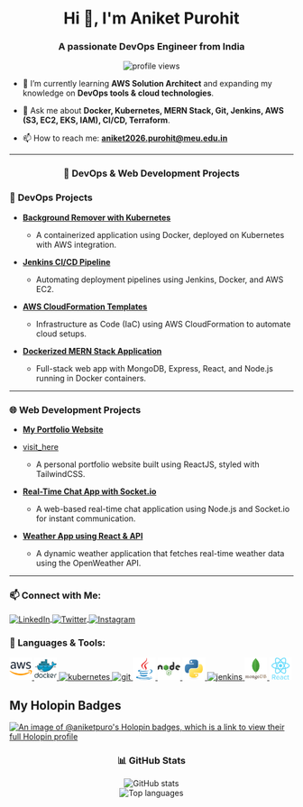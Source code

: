 <h1 align="center">Hi 👋, I'm Aniket Purohit</h1>
<h3 align="center">A passionate DevOps Engineer from India</h3>

<p align="center">
  <img src="https://komarev.com/ghpvc/?username=aniketpurohit&label=Profile%20Views&color=blue&style=flat" alt="profile views"/>
</p>

- 🌱 I’m currently learning **AWS Solution Architect** and expanding my knowledge on **DevOps tools & cloud technologies**.

- 💬 Ask me about **Docker, Kubernetes, MERN Stack, Git, Jenkins, AWS (S3, EC2, EKS, IAM), CI/CD, Terraform**.

- 📫 How to reach me: **aniket2026.purohit@meu.edu.in**

---

<h3 align="center">🚀 DevOps & Web Development Projects</h3>

### 🔧 **DevOps Projects**

- **[Background Remover with Kubernetes](https://github.com/aniketpuro/Background-Remover-Python-ON-AWS-by-Kubernetes)**
  - A containerized application using Docker, deployed on Kubernetes with AWS integration.
  
- **[Jenkins CI/CD Pipeline](https://github.com/aniketpuro/AWS_EKS-by-Terraform-Jinkens-Automation)**
  - Automating deployment pipelines using Jenkins, Docker, and AWS EC2.

- **[AWS CloudFormation Templates](https://github.com/aniketpurohit/AWS-CloudFormation-Templates)**
  - Infrastructure as Code (IaC) using AWS CloudFormation to automate cloud setups.

- **[Dockerized MERN Stack Application](https://github.com/aniketpuro/Dockerized-MERN-Stack-Application)**
  - Full-stack web app with MongoDB, Express, React, and Node.js running in Docker containers.

---

### 🌐 **Web Development Projects**

- **[My Portfolio Website](https://github.com/aniketpurohit/portfolio-website)**
- [visit_here](https://v0-modern-portfolio-website-gamma-lyart.vercel.app/)
  - A personal portfolio website built using ReactJS, styled with TailwindCSS.

- **[Real-Time Chat App with Socket.io](https://github.com/aniketpuro/real-time-chat-app)**
  - A web-based real-time chat application using Node.js and Socket.io for instant communication.

- **[Weather App using React & API](https://github.com/aniketpurohit/Weather-App-React)**
  - A dynamic weather application that fetches real-time weather data using the OpenWeather API.

---

<h3 align="left">📫 Connect with Me:</h3>
<p align="left">
  <a href="https://www.linkedin.com/in/aniket-purohit-38665a24b/?trk=public-profile-join-page" target="_blank">
    <img align="center" src="https://img.shields.io/badge/LinkedIn-0077B5?style=flat&logo=linkedin&logoColor=white" alt="LinkedIn"/>
  </a>
  <a href="https://x.com/aniketTerminal" target="_blank">
    <img align="center" src="https://img.shields.io/badge/Twitter-1DA1F2?style=flat&logo=twitter&logoColor=white" alt="Twitter"/>
  </a>
  <a href="https://www.instagram.com/ani_purohit8/" target="_blank">
    <img align="center" src="https://img.shields.io/badge/Instagram-E4405F?style=flat&logo=instagram&logoColor=white" alt="Instagram"/>
  </a>
</p>

<h3 align="left">🔧 Languages & Tools:</h3>
<p align="left">
  <a href="https://aws.amazon.com" target="_blank">
    <img src="https://raw.githubusercontent.com/devicons/devicon/master/icons/amazonwebservices/amazonwebservices-original-wordmark.svg" alt="aws" width="40" height="40"/>
  </a>
  <a href="https://www.docker.com/" target="_blank">
    <img src="https://raw.githubusercontent.com/devicons/devicon/master/icons/docker/docker-original-wordmark.svg" alt="docker" width="40" height="40"/>
  </a>
  <a href="https://kubernetes.io" target="_blank">
    <img src="https://www.vectorlogo.zone/logos/kubernetes/kubernetes-icon.svg" alt="kubernetes" width="40" height="40"/>
  </a>
  <a href="https://git-scm.com/" target="_blank">
    <img src="https://www.vectorlogo.zone/logos/git-scm/git-scm-icon.svg" alt="git" width="40" height="40"/>
  </a>
  <a href="https://www.java.com" target="_blank">
    <img src="https://raw.githubusercontent.com/devicons/devicon/master/icons/java/java-original.svg" alt="java" width="40" height="40"/>
  </a>
  <a href="https://nodejs.org" target="_blank">
    <img src="https://raw.githubusercontent.com/devicons/devicon/master/icons/nodejs/nodejs-original-wordmark.svg" alt="nodejs" width="40" height="40"/>
  </a>
  <a href="https://www.python.org" target="_blank">
    <img src="https://raw.githubusercontent.com/devicons/devicon/master/icons/python/python-original.svg" alt="python" width="40" height="40"/>
  </a>
  <a href="https://www.jenkins.io" target="_blank">
    <img src="https://www.vectorlogo.zone/logos/jenkins/jenkins-icon.svg" alt="jenkins" width="40" height="40"/>
  </a>
  <a href="https://www.mongodb.com/" target="_blank">
    <img src="https://raw.githubusercontent.com/devicons/devicon/master/icons/mongodb/mongodb-original-wordmark.svg" alt="mongodb" width="40" height="40"/>
  </a>
  <a href="https://reactjs.org/" target="_blank">
    <img src="https://raw.githubusercontent.com/devicons/devicon/master/icons/react/react-original-wordmark.svg" alt="react" width="40" height="40"/>
  </a>
</p>

## My Holopin Badges
[![An image of @aniketpuro's Holopin badges, which is a link to view their full Holopin profile](https://holopin.me/aniketpuro)](https://holopin.io/@aniketpuro)


<h3 align="center">📊 GitHub Stats</h3>
<p align="center">
  <img src="https://github-readme-stats.vercel.app/api?username=aniketpuro&show_icons=true&hide_title=true&count_private=true&hide=prs&theme=radical" alt="GitHub stats"/>
  <br />
  <img src="https://github-readme-stats.vercel.app/api/top-langs/?username=aniketpuro&hide=html&layout=compact&theme=radical" alt="Top languages"/>
</p>
